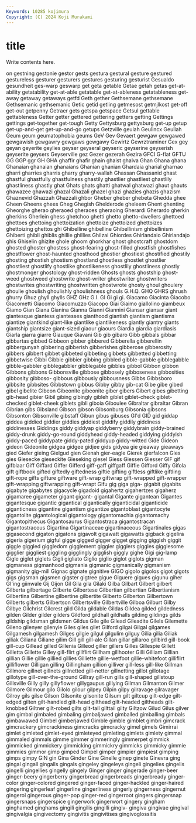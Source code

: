 ```yaml
---
Keywords: 10285 kojimura
Copyright: (C) 2024 Koji Murakami
---
```


# title

Write contents here.



on gestning gestonie
gestor gests gestura gestural gesture gestured gestureless gesturer gesturers gestures
gesturing gesturist Gesualdo gesundheit ges-warp geswarp get geta getable Getae
getah getas get-at-ability getatability get-at-able getatable get-at-ableness getatableness get-away getaway
getaways getfd Geth gether Gethsemane gethsemane Gethsemanic gethsemanic Getic getid
getling getmesost getmjlkost get-off get-out getpenny Getraer gets getspa getspace
Getsul gettable gettableness Getter getter gettered gettering getters getting Gettings
gettings get-together get-tough Getty Gettysburg gettysburg get-up getup get-up-and-get get-up-and-go
getups Getzville geulah Geulincx Geullah Geum geum geumatophobia geums GeV
Gev Gevaert gewgaw gewgawed gewgawish gewgawry gewgaws gewgawy Gewirtz Gewrztraminer
Gex gey geyan geyerite geylies geyser geyseral geyseric geyserine geyserish
geyserite geysers Geyserville gez Gezer gezerah Gezira GFCI G-flat GFTU
GG GGP ggr GH GHA ghaffir ghafir ghain ghaist ghalva
Ghan Ghana ghana Ghanaian ghanaian ghanaians Ghanian ghanian Ghardaia gharial
gharnao gharri gharries gharris gharry gharry-wallah Ghassan Ghassanid ghast ghastful
ghastfully ghastfulness ghastily ghastlier ghastliest ghastlily ghastliness ghastly ghat Ghats
ghats ghatti ghatwal ghatwazi ghaut ghauts ghawazee ghawazi ghazal Ghazali
ghazel ghazi ghazies ghazis ghazism Ghaznevid Ghazzah Ghazzali ghbor Gheber
gheber ghebeta Ghedda ghee Gheen Gheens ghees Gheg Ghegish Ghelderode
gheleem Ghent ghenting Gheorghe gherao gheraoed gheraoes gheraoing Gherardi Gherardo
gherkin gherkins Gherlein ghess ghetchoo ghetti ghetto ghetto-dwellers ghettoed ghettoes
ghettoing ghettoization ghettoize ghettoized ghettoizes ghettoizing ghettos ghi Ghibelline ghibelline
Ghibellinism ghibellinism Ghiberti ghibli ghiblis ghillie ghillies Ghilzai Ghiordes Ghirlandaio
Ghirlandajo ghis Ghiselin ghizite ghole ghoom ghorkhar ghost ghostcraft ghostdom
ghosted ghoster ghostess ghost-fearing ghost-filled ghostfish ghostfishes ghostflower ghost-haunted ghosthood
ghostier ghostiest ghostified ghostily ghosting ghostish ghostism ghostland ghostless ghostlet
ghostlier ghostliest ghostlify ghostlike ghostlikeness ghostlily ghostliness ghostly ghostmonger ghostology
ghost-ridden Ghosts ghosts ghostship ghost-weed ghostweed ghostwrite ghost-writer ghostwriter ghostwriters
ghostwrites ghostwriting ghostwritten ghostwrote ghosty ghoul ghoulery ghoulie ghoulish ghoulishly
ghoulishness ghouls G.H.Q. GHQ GHRS ghrush ghurry Ghuz ghyll ghylls
GHZ GHz G.I. GI Gi gi gi. Giacamo Giacinta Giacobo
Giacometti Giacomo Giacomuzzo Giacopo Giai Giaimo giallolino giambeux Giamo Gian
Giana Gianina Gianna Gianni Giannini Giansar giansar giant giantesque giantess
giantesses gianthood giantish giantism giantisms giantize giantkind giant-like giantlike giantlikeness
giantly giantry giants giantship giantsize giant-sized giaour giaours Giardia giardia
giardiasis Giarla giarra giarre Giauque Giavani Gib gib gibaro Gibb
gibbals gibbar gibbartas gibbed Gibbeon gibber gibbered Gibberella gibberellin gibbergunyah
gibbering gibberish gibberishes gibberose gibberosity gibbers gibbert gibbet gibbeted gibbeting
gibbets gibbetted gibbetting gibbetwise Gibbi Gibbie gibbier gibbing gibbled gibble-gabble
gibblegabble gibble-gabbler gibblegabbler gibblegable gibbles gibbol Gibbon gibbon Gibbons gibbons
Gibbonsville gibbose gibbosely gibboseness gibbosities gibbosity gibboso- gibbous gibbously gibbousness
Gibbs Gibbsboro gibbsite gibbsites Gibbstown gibbus Gibby gibby gib-cat Gibe
gibe gibed gibel gibelite Gibeon Gibeonite gibeonite giber gibers Gibert
gibes gibetting gib-head gibier Gibil gibing gibingly gibleh giblet giblet-check
giblet-checked giblet-cheek giblets gibli giboia Giboulee Gibraltar gibraltar Gibran Gibrian
gibs Gibsland Gibson gibson Gibsonburg Gibsonia gibsons Gibsonton Gibsonville gibstaff
Gibun gibus gibuses GI'd GID gid giddap giddea giddied giddier
giddies giddiest giddify giddily giddiness giddinesses Giddings giddy giddyap giddyberry
giddybrain giddy-brained giddy-drunk giddy-go-round giddyhead giddy-headed giddying giddyish giddy-paced giddypate
giddy-pated giddyup giddy-witted Gide Gideon gideon Gideonite gidgea gidgee gidjee
gids gidyea gie gieaway gieaways gied Giefer gieing Gielgud gien
Gienah gier-eagle Gierek gierfalcon Gies gies Giesecke gieseckite Gieseking giesel
Giess Giessen Giesser GIF gif gifblaar Giff Giffard Giffer Gifferd
giff-gaff giffgaff Giffie Gifford Giffy Gifola gift giftbook gifted giftedly
giftedness giftie gifting giftless giftlike giftling gift-rope gifts gifture giftware
gift-wrap giftwrap gift-wrapped gift-wrapper gift-wrapping giftwrapping gift-wrapt Gifu gig giga
giga- gigabit gigabits gigabyte gigabytes gigacycle gigadoid gigahertz gigahertzes gigaherz
gigamaree gigameter gigant gigant- gigantal Gigante gigantean Gigantes gigantesque gigantic
gigantical gigantically giganticidal giganticide giganticness gigantine gigantism gigantize gigantoblast gigantocyte
gigantolite gigantological gigantology gigantomachia gigantomachy Gigantopithecus Gigantosaurus Gigantostraca gigantostracan gigantostracous
Gigartina Gigartinaceae gigartinaceous Gigartinales gigas gigasecond gigaton gigatons gigavolt gigawatt
gigawatts gigback gigelira gigeria gigerium gigful gigge gigged gigger gigget
gigging giggish giggit giggle giggled giggledom gigglement giggler gigglers giggles
gigglesome gigglier giggliest giggling gigglingly gigglish giggly gighe Gigi gig-lamp
Gigle giglet giglets Gigli gigliato Giglio giglio giglot giglots gigman
gigmaness gigmanhood gigmania gigmanic gigmanically gigmanism gigmanity gig-mill Gignac gignate
gignitive GIGO gigolo gigolos gigot gigots gigs gigsman gigsmen gigster
gigtree gigue Giguere gigues gigunu giher GI'ing giinwale Gij Gijon
Gil Gila gila Gilaki Gilba Gilbart Gilbert gilbert Gilberta gilbertage
Gilberte Gilbertese Gilbertian gilbertian Gilbertianism Gilbertina Gilbertine gilbertine gilbertite Gilberto
Gilberton Gilbertown Gilberts gilberts Gilbertson Gilbertsville Gilbertville Gilboa Gilburt Gilby
Gilbye Gilchrist Gilcrest gild Gilda gildable Gildas Gildea gilded gildedness
gilden Gilder gilder gilders Gildford gildhall gildhalls gilding gildings gilds
gildship gildsman gildsmen Gildus Gile gile Gilead Gileadite Gilels Gilemette
Gileno gilenyer gilenyie Giles giles gilet Gilford gilgai Gilgal gilgames
Gilgamesh gilgamesh Gilges gilgie gilgul gilgulim gilguy Gilia gilia Giliak
giliak Giliana Giliane gilim Gill gill gill-ale Gillan gillar gillaroo
gillbird gill-book gill-cup Gillead gilled Gillenia Gilleod giller gillers Gilles
Gillespie Gillett Gilletta Gillette Gilley gill-flirt gillflirt Gillham gillhooter Gilli
Gilliam Gillian gillian Gillie gillie gillied gillies Gilliette gillie-wetfoot gillie-whitefoot
gilliflirt gilliflower Gilligan gilling Gillingham gillion gilliver gill-less gill-like Gillman
Gillmore gillnet gillnets gillnetted gill-netter gillnetting gillot gillotage gillotype gill-over-the-ground
Gillray gill-run gills gill-shaped gillstoup Gillsville Gilly gilly gillyflower gillygaupus
gillying Gilman Gilmanton Gilmer Gilmore Gilmour gilo Gilolo gilour gilpey
Gilpin gilpy gilravage gilravager Gilroy gils gilse Gilson Gilsonite gilsonite
Gilsum gilt giltcup gilt-edge gilt-edged gilten gilt-handled gilt-head gilthead gilt-headed
giltheads gilt-knobbed Giltner gilt-robed gilts gilt-tail gilttail gilty Giltzow Gilud
Gilus gilver gim gimbal gimbaled gimbaling gimbaljawed gimballed gimballing gimbals
gimbawawed Gimbel gimberjawed Gimble gimble gimblet gimbri gimcrack gimcrackery gimcrackiness
gimcracks gimcracky gimel gimels Gimirrai gimlet gimleted gimlet-eyed gimleteyed gimleting
gimlets gimlety gimmal gimmaled gimmals gimme gimmer gimmeringly gimmerpet gimmick
gimmicked gimmickery gimmicking gimmickry gimmicks gimmicky gimmie gimmies gimmor gimp
gimped Gimpel gimper gimpier gimpiest gimping gimps gimpy GIN gin
Gina Ginder Gine Ginelle ginep ginete Ginevra ging gingal gingall
gingalls gingals gingeley gingeleys gingeli gingelies gingelis gingelli gingellies gingelly
gingely Ginger ginger gingerade ginger-beer ginger-beery gingerberry gingerbread gingerbreads gingerbready
ginger-color ginger-colored gingered ginger-faced ginger-hackled ginger-haired gingering gingerleaf gingerline gingerliness
gingerly gingerness gingernut gingerol gingerous ginger-pop ginger-red gingerroot gingers gingersnap
gingersnaps gingerspice gingerwork gingerwort gingery gingham ginghamed ginghams gingili gingilis
gingilli gingiv- gingiva gingivae gingival gingivalgia gingivectomy gingivitis gingivitises gingivoglossitis
